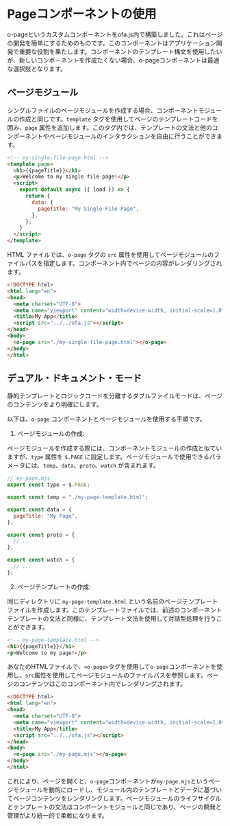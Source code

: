 # Pageコンポーネントの使用

o-pageというカスタムコンポーネントをofa.js内で構築しました。これはページの開発を簡単にするためのものです。このコンポーネントはアプリケーション開発で重要な役割を果たします。コンポーネントのテンプレート構文を使用したいが、新しいコンポーネントを作成たくない場合、o-pageコンポーネントは最適な選択肢となります。

## ページモジュール

シングルファイルのページモジュールを作成する場合、コンポーネントモジュールの作成と同じです。`template` タグを使用してページのテンプレートコードを囲み、`page` 属性を追加します。このタグ内では、テンプレートの文法と他のコンポーネントやページモジュールのインタラクションを自由に行うことができます。

```html
<!-- my-single-file-page.html -->
<template page>
  <h1>{{pageTitle}}</h1>
  <p>Welcome to my single file page!</p>
  <script>
    export default async ({ load }) => {
      return {
        data: {
          pageTitle: "My Single File Page",
        },
      };
    }
  </script>
</template>
```
HTML ファイルでは、`o-page` タグの `src` 属性を使用してページモジュールのファイルパスを指定します。コンポーネント内でページの内容がレンダリングされます。

```html
<!DOCTYPE html>
<html lang="en">
<head>
  <meta charset="UTF-8">
  <meta name="viewport" content="width=device-width, initial-scale=1.0">
  <title>My App</title>
  <script src="../../ofa.js"></script>
</head>
<body>
  <o-page src="./my-single-file-page.html"></o-page>
</body>
</html>
```

## デュアル・ドキュメント・モード

静的テンプレートとロジックコードを分離するダブルファイルモードは、ページのコンテンツをより明確にします。

以下は、`o-page` コンポーネントとページモジュールを使用する手順です。

1. ページモジュールの作成:

ページモジュールを作成する際には、コンポーネントモジュールの作成と似ていますが、`type` 属性を `$.PAGE` に設定します。ページモジュールで使用できるパラメータには、`temp`、`data`、`proto`、`watch` が含まれます。

```javascript
// my-page.mjs
export const type = $.PAGE;

export const temp = "./my-page-template.html";

export const data = {
  pageTitle: "My Page",
};

export const proto = {
  // ...
};

export const watch = {
  // ...
};
```

2. ページテンプレートの作成:

同じディレクトリに `my-page-template.html` という名前のページテンプレートファイルを作成します。このテンプレートファイルでは、前述のコンポーネントテンプレートの文法と同様に、テンプレート文法を使用して対話型処理を行うことができます。

```html
<!-- my-page-template.html -->
<h1>{{pageTitle}}</h1>
<p>Welcome to my page!</p>
```

あなたのHTMLファイルで、`<o-page>`タグを使用して`o-page`コンポーネントを使用し、`src`属性を使用してページモジュールのファイルパスを参照します。ページのコンテンツはこのコンポーネント内でレンダリングされます。

```html
<!DOCTYPE html>
<html lang="en">
<head>
  <meta charset="UTF-8">
  <meta name="viewport" content="width=device-width, initial-scale=1.0">
  <title>My App</title>
  <script src="../../ofa.js"></script>
</head>
<body>
  <o-page src="./my-page.mjs"></o-page>
</body>
</html>
```

これにより、ページを開くと、`o-page`コンポーネントが`my-page.mjs`というページモジュールを動的にロードし、モジュール内のテンプレートとデータに基づいてページコンテンツをレンダリングします。ページモジュールのライフサイクルとテンプレートの文法はコンポーントモジュールと同じであり、ページの開発と管理がより統一的で柔軟になります。